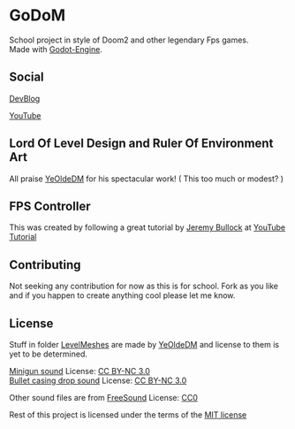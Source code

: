 
# GoDoM

School project in style of Doom2 and other legendary Fps games.  
Made with [Godot-Engine](https://www.godotengine.org).

## Social

[DevBlog](https://hoonius.gonevis.com)  

[YouTube](https://www.youtube.com/playlist?list=PLAbsf-3i7dsgFlXPxCr9VoqMyaGtnKOzh)

## Lord Of Level Design and Ruler Of Environment Art
All praise [YeOldeDM](https://github.com/YeOldeDM) for his spectacular work! ( This too much or modest? )

## FPS Controller
This was created by following a great tutorial by [Jeremy Bullock](https://github.com/turtletooth) at [YouTube Tutorial](https://www.youtube.com/watch?v=Etpq-d5af6M&t=3s)

## Contributing
Not seeking any contribution for now as this is for school. Fork as you like and if you happen to create anything cool please let me know.

## License
Stuff in folder [LevelMeshes](https://github.com/HooniusDev/GoDoM/tree/master/Assets/LevelMeshes/) are made by [YeOldeDM](https://github.com/YeOldeDM) and license to them is yet to be determined.

[Minigun sound](https://freesound.org/s/320742/) License: [CC BY-NC 3.0](https://creativecommons.org/licenses/by-nc/3.0/)  
[Bullet casing drop sound](https://freesound.org/s/179005/) License: [CC BY-NC 3.0](https://creativecommons.org/licenses/by-nc/3.0/)  

Other sound files are from [FreeSound](https://freesound.org) License: [CC0](https://creativecommons.org/publicdomain/zero/1.0/)  

Rest of this project is licensed under the terms of the [MIT license](LICENSE.md)
